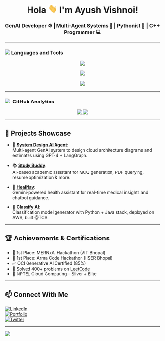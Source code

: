 <h1 align="center">Hola <img src="https://raw.githubusercontent.com/ABSphreak/ABSphreak/master/gifs/Hi.gif" width="30"> I'm Ayush Vishnoi!</h1>


<h3 align="center">GenAI Developer ⚙️ | Multi-Agent Systems 🧠 | Pythonist 🐍 | C++ Programmer 💻</h3>

---

<h3 align="left"><img src="https://media.giphy.com/media/WUlplcMpOCEmTGBtBW/giphy.gif" width="50"> Languages and Tools</h3>

<p align="center">
  <img src="https://skillicons.dev/icons?i=python,cpp,html,css,js,react,nodejs,fastapi,flask,django" />
</p>
<p align="center">
  <img src="https://skillicons.dev/icons?i=mongodb,mysql,aws,vercel,netlify,git,github,postman,jupyter" />
</p>
<p align="center">
  <img src="https://skillicons.dev/icons?i=numpy,pandas,scikit-learn,matplotlib,streamlit" />
</p>

---

<h3><img src="https://media.giphy.com/media/iY8CRBdQXODJSCERIr/giphy.gif" width="30">&nbsp; GitHub Analytics</h3>
<p align="center">
  <a href="https://github.com/ayushvishnoipro">
    <img height="180em" src="https://github-readme-streak-stats.herokuapp.com/?user=ayushvishnoipro&theme=gruvbox&hide_border=false" />
    <img height="180em" src="https://github-readme-stats.vercel.app/api/top-langs/?username=ayushvishnoipro&layout=donut&theme=gruvbox" />
  </a>
</p>

---

## 🚀 Projects Showcase

- 🧠 [**System Design AI Agent**](https://github.com/ayushvishnoipro/System-design-Agent):  
  Multi-agent GenAI system to design cloud architecture diagrams and estimates using GPT-4 + LangGraph.

- 📚 [**Study Buddy**](https://studyapp-vrcsrefm7kkw5gfpmhquyu.streamlit.app/):  
  AI-based academic assistant for MCQ generation, PDF querying, resume optimization & more.

- 🏥 [**HealNav**](https://healnav.vercel.app/):  
  Gemini-powered health assistant for real-time medical insights and chatbot guidance.

- 🤖 [**Classify AI**](https://classifyai.ayushvishnoi.in/):  
  Classification model generator with Python + Java stack, deployed on AWS, built @TCS.

---

## 🏆 Achievements & Certifications

- 🥇 1st Place: MERNxAI Hackathon (VIT Bhopal)  
- 🥇 1st Place: Arma Code Hackathon (IISER Bhopal)  
- ✅ OCI Generative AI Certified (85%)  
- 🧠 Solved 400+ problems on [LeetCode](https://leetcode.com/u/vishnoiayush39/)  
- 🥈 NPTEL Cloud Computing – Silver + Elite

---

## 📫 Connect With Me

[![LinkedIn](https://img.shields.io/badge/LinkedIn-%230077B5.svg?logo=linkedin&logoColor=white&style=for-the-badge)](https://linkedin.com/in/ayush-vishnoi-)  
[![Portfolio](https://img.shields.io/badge/Portfolio-%23FF5733.svg?style=for-the-badge&logo=firefox&logoColor=white)](https://ayush-vishnoi.netlify.app)  
[![Twitter](https://img.shields.io/badge/X-%23000000.svg?style=for-the-badge&logo=x&logoColor=white)](https://x.com/Vishnoiayush39)

---

[![](https://visitcount.itsvg.in/api?id=ayushvishnoipro&icon=4&color=6)](https://visitcount.itsvg.in)
